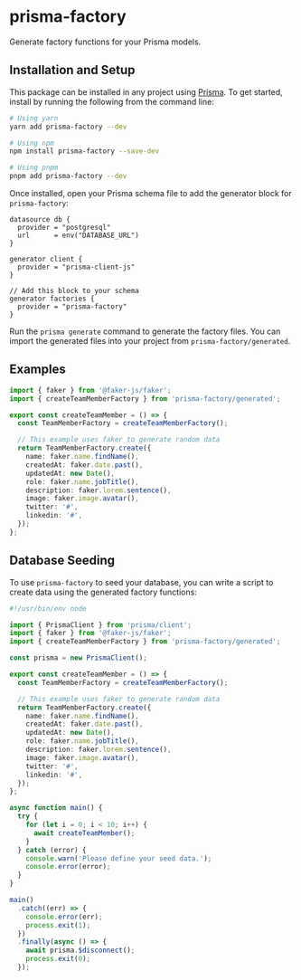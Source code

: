 # prisma-factory

Generate factory functions for your Prisma models.

## Installation and Setup

This package can be installed in any project using [Prisma](https://www.prisma.io). To get started, install by running the following from the command line:

```sh
# Using yarn
yarn add prisma-factory --dev

# Using npm
npm install prisma-factory --save-dev

# Using pnpm
pnpm add prisma-factory --dev
```

Once installed, open your Prisma schema file to add the generator block for `prisma-factory`:

```prisma
datasource db {
  provider = "postgresql"
  url      = env("DATABASE_URL")
}

generator client {
  provider = "prisma-client-js"
}

// Add this block to your schema
generator factories {
  provider = "prisma-factory"
}
```

Run the `prisma generate` command to generate the factory files. You can import the generated files into your project from `prisma-factory/generated`.

## Examples

```ts
import { faker } from '@faker-js/faker';
import { createTeamMemberFactory } from 'prisma-factory/generated';

export const createTeamMember = () => {
  const TeamMemberFactory = createTeamMemberFactory();

  // This example uses faker to generate random data
  return TeamMemberFactory.create({
    name: faker.name.findName(),
    createdAt: faker.date.past(),
    updatedAt: new Date(),
    role: faker.name.jobTitle(),
    description: faker.lorem.sentence(),
    image: faker.image.avatar(),
    twitter: '#',
    linkedin: '#',
  });
};
```

## Database Seeding

To use `prisma-factory` to seed your database, you can write a script to create data using the generated factory functions:

```ts
#!/usr/bin/env node

import { PrismaClient } from 'prisma/client';
import { faker } from '@faker-js/faker';
import { createTeamMemberFactory } from 'prisma-factory/generated';

const prisma = new PrismaClient();

export const createTeamMember = () => {
  const TeamMemberFactory = createTeamMemberFactory();

  // This example uses faker to generate random data
  return TeamMemberFactory.create({
    name: faker.name.findName(),
    createdAt: faker.date.past(),
    updatedAt: new Date(),
    role: faker.name.jobTitle(),
    description: faker.lorem.sentence(),
    image: faker.image.avatar(),
    twitter: '#',
    linkedin: '#',
  });
};

async function main() {
  try {
    for (let i = 0; i < 10; i++) {
      await createTeamMember();
    }
  } catch (error) {
    console.warn('Please define your seed data.');
    console.error(error);
  }
}

main()
  .catch((err) => {
    console.error(err);
    process.exit(1);
  })
  .finally(async () => {
    await prisma.$disconnect();
    process.exit(0);
  });
```
